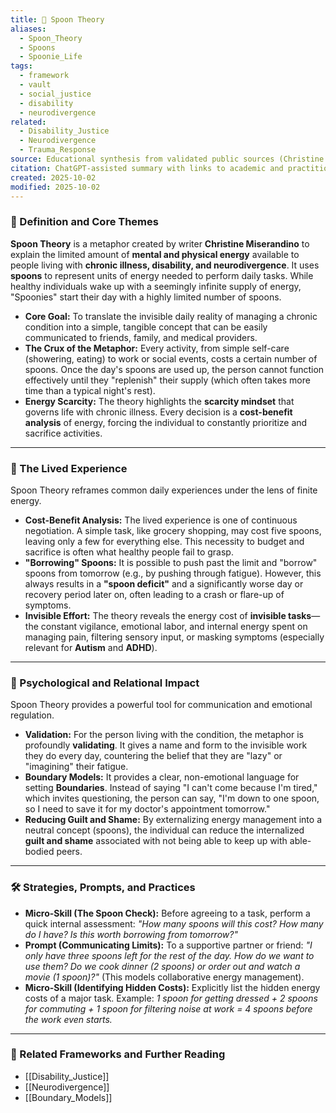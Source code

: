 ```yaml
---
title: 🥄 Spoon Theory
aliases:
  - Spoon_Theory
  - Spoons
  - Spoonie_Life
tags:
  - framework
  - vault
  - social_justice
  - disability
  - neurodivergence
related:
  - Disability_Justice
  - Neurodivergence
  - Trauma_Response
source: Educational synthesis from validated public sources (Christine Miserandino's model)
citation: ChatGPT-assisted summary with links to academic and practitioner materials
created: 2025-10-02
modified: 2025-10-02
---
```


<!-- @format -->

### 🧩 Definition and Core Themes

**Spoon Theory** is a metaphor created by writer **Christine Miserandino** to explain the limited amount of **mental and physical energy** available to people living with **chronic illness, disability, and neurodivergence**. It uses **spoons** to represent units of energy needed to perform daily tasks. While healthy individuals wake up with a seemingly infinite supply of energy, "Spoonies" start their day with a highly limited number of spoons.

- **Core Goal:** To translate the invisible daily reality of managing a chronic condition into a simple, tangible concept that can be easily communicated to friends, family, and medical providers.
- **The Crux of the Metaphor:** Every activity, from simple self-care (showering, eating) to work or social events, costs a certain number of spoons. Once the day's spoons are used up, the person cannot function effectively until they "replenish" their supply (which often takes more time than a typical night's rest).
- **Energy Scarcity:** The theory highlights the **scarcity mindset** that governs life with chronic illness. Every decision is a **cost-benefit analysis** of energy, forcing the individual to constantly prioritize and sacrifice activities.

---

### 🌿 The Lived Experience

Spoon Theory reframes common daily experiences under the lens of finite energy.

- **Cost-Benefit Analysis:** The lived experience is one of continuous negotiation. A simple task, like grocery shopping, may cost five spoons, leaving only a few for everything else. This necessity to budget and sacrifice is often what healthy people fail to grasp.
- **"Borrowing" Spoons:** It is possible to push past the limit and "borrow" spoons from tomorrow (e.g., by pushing through fatigue). However, this always results in a **"spoon deficit"** and a significantly worse day or recovery period later on, often leading to a crash or flare-up of symptoms.
- **Invisible Effort:** The theory reveals the energy cost of **invisible tasks**—the constant vigilance, emotional labor, and internal energy spent on managing pain, filtering sensory input, or masking symptoms (especially relevant for **Autism** and **ADHD**).

---

### 🧠 Psychological and Relational Impact

Spoon Theory provides a powerful tool for communication and emotional regulation.

- **Validation:** For the person living with the condition, the metaphor is profoundly **validating**. It gives a name and form to the invisible work they do every day, countering the belief that they are "lazy" or "imagining" their fatigue.
- **Boundary Models:** It provides a clear, non-emotional language for setting **Boundaries**. Instead of saying "I can't come because I'm tired," which invites questioning, the person can say, "I'm down to one spoon, so I need to save it for my doctor's appointment tomorrow."
- **Reducing Guilt and Shame:** By externalizing energy management into a neutral concept (spoons), the individual can reduce the internalized **guilt and shame** associated with not being able to keep up with able-bodied peers.

---

### 🛠️ Strategies, Prompts, and Practices

- **Micro-Skill (The Spoon Check):** Before agreeing to a task, perform a quick internal assessment: _"How many spoons will this cost? How many do I have? Is this worth borrowing from tomorrow?"_
- **Prompt (Communicating Limits):** To a supportive partner or friend: _"I only have three spoons left for the rest of the day. How do we want to use them? Do we cook dinner (2 spoons) or order out and watch a movie (1 spoon)?"_ (This models collaborative energy management).
- **Micro-Skill (Identifying Hidden Costs):** Explicitly list the hidden energy costs of a major task. Example: _1 spoon for getting dressed + 2 spoons for commuting + 1 spoon for filtering noise at work = 4 spoons before the work even starts._

---

### 🔗 Related Frameworks and Further Reading

- [[Disability_Justice]]
- [[Neurodivergence]]
- [[Boundary_Models]]

